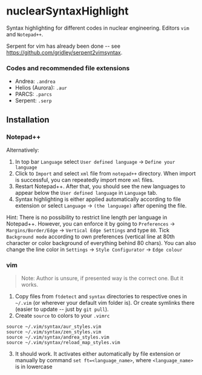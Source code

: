 # nuclearSyntaxHighlight
Syntax highlighting for different codes in nuclear engineering. 
Editors `vim` and `Notepad++`.

Serpent for vim has already been done -- see https://github.com/gridley/serpent2vimsyntax.

### Codes and recommended file extensions
- Andrea: `.andrea`
- Helios (Aurora): `.aur`
- PARCS: `.parcs`
- Serpent: `.serp`

## Installation

### Notepad++
Alternatively:
1. In top bar `Language` select `User defined language` -> `Define your language`
2. Click to `Import` and select `xml` file from `notepad++` directory. When import is successful, you can repeatedly import more `xml` files.
3. Restart Notepad++. After that, you should see the new languages to appear below the `User defined language` in `Language` tab.
4. Syntax highlighting is either applied automatically according to file extension or select `Language` -> `(the language)` after opening the file.

Hint: There is no possibility to restrict line length per language in Notepad++. However, you can enforce it by going to `Preferences` -> `Margins/Border/Edge` -> `Vertical Edge Settings` and type `80`. Tick `Background mode` according to own preferences (vertical line at 80th character or color background of everything behind 80 chars). You can also change the line color in `Settings` -> `Style Configurator` -> `Edge colour`

### vim
> Note: Author is unsure, if presented way is the correct one. But it works.

1. Copy files from `ftdetect` and `syntax` directories to respective ones in `~/.vim` (or wherever your default vim folder is). Or create symlinks there (easier to update -- just by `git pull`).
2. Create `source` to colors to your `.vimrc` 

```vim
source ~/.vim/syntax/aur_styles.vim
source ~/.vim/syntax/zen_styles.vim
source ~/.vim/syntax/andrea_styles.vim
source ~/.vim/syntax/reload_map_styles.vim

```
3. It should work. It activates either automatically by file extension or manually by command `set ft=<language_name>`, where `<language_name>` is in lowercase
